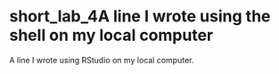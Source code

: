 # short_lab_4A line I wrote using the shell on my local computer
A line I wrote using RStudio on my local computer.
